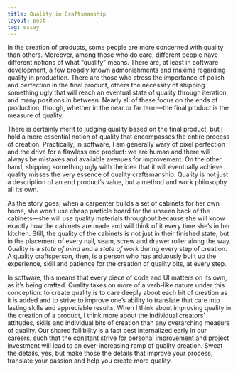 ```yaml
---
title: Quality in Craftsmanship
layout: post
tag: essay
---
```


In the creation of products, some people are more concerned with quality than
others. Moreover, among those who do care, different people have different
notions of what “quality” means. There are, at least in software development, a
few broadly known admonishments and maxims regarding quality in production.
There are those who stress the importance of polish and perfection in the final
product, others the necessity of shipping something ugly that will reach an
eventual state of quality through iteration, and many positions in between.
Nearly all of these focus on the ends of production, though, whether in the near
or far term—the final product is the measure of quality.

There is certainly merit to judging quality based on the final product, but I
hold a more essential notion of quality that encompasses the entire process of
creation. Practically, in software, I am generally wary of pixel perfection and
the drive for a flawless end product: we are human and there will always be
mistakes and available avenues for improvement. On the other hand, shipping
something ugly with the idea that it will eventually achieve quality misses the
very essence of quality craftsmanship. Quality is not just a description of an
end product’s value, but a method and work philosophy all its own.

As the story goes, when a carpenter builds a set of cabinets for her own home,
she won’t use cheap particle board for the unseen back of the cabinets—she will
use quality materials throughout because she will know exactly how the cabinets
are made and will think of it every time she’s in her kitchen. Still, the
quality of the cabinets is not just in their finished state, but in the
placement of every nail, seam, screw and drawer roller along the way. Quality is
a _state of mind_ and a _state of work_ during every step of creation. A quality
craftsperson, then, is a person who has arduously built up the experience, skill
and patience for the creation of quality bits, at every step.

In software, this means that every piece of code and UI matters on its own, as
it’s being crafted. Quality takes on more of a verb-like nature under this
conception: to create quality is to care deeply about each bit of creation as it
is added and to strive to improve one’s ability to translate that care into
lasting skills and appreciable results. When I think about improving quality in
the creation of a product, I think more about the individual creators’
attitudes, skills and individual bits of creation than any overarching measure
of quality. Our shared fallibility is a fact best internalized early in our
careers, such that the constant strive for personal improvement and project
investment will lead to an ever-increasing ramp of quality creation. Sweat the
details, yes, but make those the details that improve your process, translate
your passion and help you create more quality.
